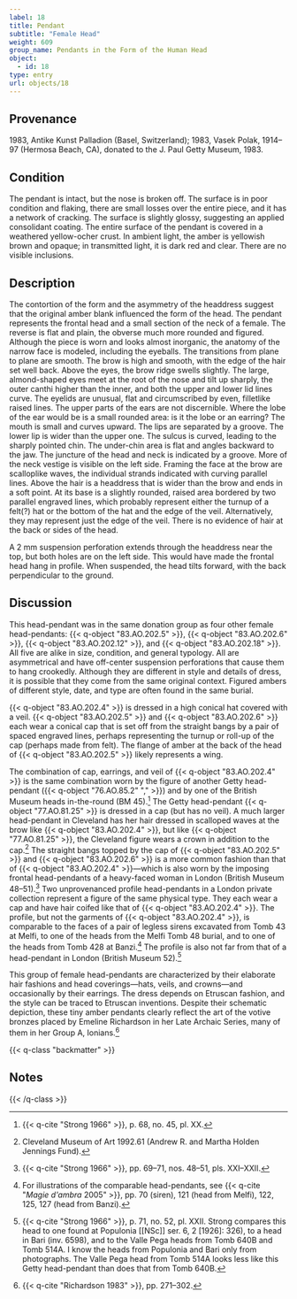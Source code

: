```yaml
---
label: 18
title: Pendant
subtitle: "Female Head"
weight: 609
group_name: Pendants in the Form of the Human Head
object:
  - id: 18
type: entry
url: objects/18
---
```


## Provenance

1983, Antike Kunst Palladion (Basel, Switzerland); 1983, Vasek Polak, 1914–97 (Hermosa Beach, CA), donated to the J. Paul Getty Museum, 1983.

## Condition

The pendant is intact, but the nose is broken off. The surface is in poor condition and flaking, there are small losses over the entire piece, and it has a network of cracking. The surface is slightly glossy, suggesting an applied consolidant coating. The entire surface of the pendant is covered in a weathered yellow-ocher crust. In ambient light, the amber is yellowish brown and opaque; in transmitted light, it is dark red and clear. There are no visible inclusions.

## Description

The contortion of the form and the asymmetry of the headdress suggest that the original amber blank influenced the form of the head. The pendant represents the frontal head and a small section of the neck of a female. The reverse is flat and plain, the obverse much more rounded and figured. Although the piece is worn and looks almost inorganic, the anatomy of the narrow face is modeled, including the eyeballs. The transitions from plane to plane are smooth. The brow is high and smooth, with the edge of the hair set well back. Above the eyes, the brow ridge swells slightly. The large, almond-shaped eyes meet at the root of the nose and tilt up sharply, the outer canthi higher than the inner, and both the upper and lower lid lines curve. The eyelids are unusual, flat and circumscribed by even, filletlike raised lines. The upper parts of the ears are not discernible. Where the lobe of the ear would be is a small rounded area: is it the lobe or an earring? The mouth is small and curves upward. The lips are separated by a groove. The lower lip is wider than the upper one. The sulcus is curved, leading to the sharply pointed chin. The under-chin area is flat and angles backward to the jaw. The juncture of the head and neck is indicated by a groove. More of the neck vestige is visible on the left side. Framing the face at the brow are scalloplike waves, the individual strands indicated with curving parallel lines. Above the hair is a headdress that is wider than the brow and ends in a soft point. At its base is a slightly rounded, raised area bordered by two parallel engraved lines, which probably represent either the turnup of a felt(?) hat or the bottom of the hat and the edge of the veil. Alternatively, they may represent just the edge of the veil. There is no evidence of hair at the back or sides of the head.

A 2 mm suspension perforation extends through the headdress near the top, but both holes are on the left side. This would have made the frontal head hang in profile. When suspended, the head tilts forward, with the back perpendicular to the ground.

## Discussion

This head-pendant was in the same donation group as four other female head-pendants: {{< q-object "83.AO.202.5" >}}, {{< q-object "83.AO.202.6" >}}, {{< q-object "83.AO.202.12" >}}, and {{< q-object "83.AO.202.18" >}}. All five are alike in size, condition, and general typology. All are asymmetrical and have off-center suspension perforations that cause them to hang crookedly. Although they are different in style and details of dress, it is possible that they come from the same original context. Figured ambers of different style, date, and type are often found in the same burial.

{{< q-object "83.AO.202.4" >}} is dressed in a high conical hat covered with a veil. {{< q-object "83.AO.202.5" >}} and {{< q-object "83.AO.202.6" >}} each wear a conical cap that is set off from the straight bangs by a pair of spaced engraved lines, perhaps representing the turnup or roll-up of the cap (perhaps made from felt). The flange of amber at the back of the head of {{< q-object "83.AO.202.5" >}} likely represents a wing.

The combination of cap, earrings, and veil of {{< q-object "83.AO.202.4" >}} is the same combination worn by the figure of another Getty head-pendant ({{< q-object "76.AO.85.2" "," >}}) and by one of the British Museum heads in-the-round (BM 45).[^1] The Getty head-pendant {{< q-object "77.AO.81.25" >}} is dressed in a cap (but has no veil). A much larger head-pendant in Cleveland has her hair dressed in scalloped waves at the brow like {{< q-object "83.AO.202.4" >}}, but like {{< q-object "77.AO.81.25" >}}, the Cleveland figure wears a crown in addition to the cap.[^2] The straight bangs topped by the cap of {{< q-object "83.AO.202.5" >}} and {{< q-object "83.AO.202.6" >}} is a more common fashion than that of {{< q-object "83.AO.202.4" >}}—which is also worn by the imposing frontal head-pendants of a heavy-faced woman in London (British Museum 48–51).[^3] Two unprovenanced profile head-pendants in a London private collection represent a figure of the same physical type. They each wear a cap and have hair coifed like that of {{< q-object "83.AO.202.4" >}}. The profile, but not the garments of {{< q-object "83.AO.202.4" >}}, is comparable to the faces of a pair of legless sirens excavated from Tomb 43 at Melfi, to one of the heads from the Melfi Tomb 48 burial, and to one of the heads from Tomb 428 at Banzi.[^4] The profile is also not far from that of a head-pendant in London (British Museum 52).[^5]

This group of female head-pendants are characterized by their elaborate hair fashions and head coverings—hats, veils, and crowns—and occasionally by their earrings. The dress depends on Etruscan fashion, and the style can be traced to Etruscan inventions. Despite their schematic depiction, these tiny amber pendants clearly reflect the art of the votive bronzes placed by Emeline Richardson in her Late Archaic Series, many of them in her Group A, Ionians.[^6]

{{< q-class "backmatter" >}}
## Notes
{{< /q-class >}}

[^1]: {{< q-cite "Strong 1966" >}}, p. 68, no. 45, pl. XX.

[^2]: Cleveland Museum of Art 1992.61 (Andrew R. and Martha Holden Jennings Fund).

[^3]: {{< q-cite "Strong 1966" >}}, pp. 69–71, nos. 48–51, pls. XXI–XXII.

[^4]: For illustrations of the comparable head-pendants, see {{< q-cite "*Magie d'ambra* 2005" >}}, pp. 70 (siren), 121 (head from Melfi), 122, 125, 127 (head from Banzi).

[^5]: {{< q-cite "Strong 1966" >}}, p. 71, no. 52, pl. XXII. Strong compares this head to one found at Populonia [[NSc]] ser. 6, 2 [1926]: 326), to a head in Bari (inv. 6598), and to the Valle Pega heads from Tomb 640B and Tomb 514A. I know the heads from Populonia and Bari only from photographs. The Valle Pega head from Tomb 514A looks less like this Getty head-pendant than does that from Tomb 640B.

[^6]: {{< q-cite "Richardson 1983" >}}, pp. 271–302.
